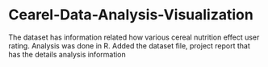 # Cearel-Data-Analysis-Visualization
The dataset has information related how various cereal nutrition effect user rating.
Analysis was done in R.
Added the dataset file, project report that has the details analysis information 
